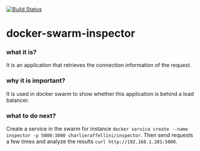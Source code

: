 [![Build Status](https://travis-ci.org/charlyraffellini/docker-swarm-inspector.svg?branch=master)](https://travis-ci.org/charlyraffellini/docker-swarm-inspector)

# docker-swarm-inspector

### what it is?

It is an application that retrieves the connection information of the request.

### why it is important?

It is used in docker swarm to show whether this application is behind a load balancer.

### what to do next?

Create a service in the swarm for instance `docker service create --name inspector -p 5000:3000 charlieraffellini/inspector`. Then send requests a few times and analyze the results `curl http://192.168.1.201:5000`.
